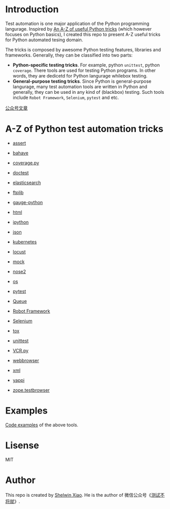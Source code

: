 # Introduction


Test automation is one major application of the Python programming langurage. Inspired by [An A-Z of useful Python tricks](https://www.freecodecamp.org/news/an-a-z-of-useful-python-tricks-b467524ee747/) (which however focuses on Python basics), I created this repo to present A-Z useful tricks for Python automated tesing domain.

The tricks is composed by awesome Python testing features, libraries and frameworks. Generally, they can be classified into two parts:

- **Python-specific testing tricks**. For example, python `unittest`, python `coverage`. There tools are used for testing Python programs. In other words, they are dedicetd for Python langurage whilebox testing.
- **General-purpose testing tricks**. Since Python is general-purpose langurage, many test automation tools are written in Python and generally, they can be used in any kind of (blackbox) testing. Such tools include `Robot Framework`, `Selenium`, `pytest` and etc.


[公众号文章](./wechat.md)

# A-Z of Python test automation tricks

- [assert](https://www.programiz.com/python-programming/assert-statement)

- [bahave](https://github.com/behave/behave)

- [coverage.py](https://github.com/nedbat/coveragepy)

- [doctest](https://docs.python.org/2/library/doctest.html)

- [elasticsearch](https://elasticsearch-py.readthedocs.io/)

- [ftplib](https://docs.python.org/3/library/ftplib.html)

- [gauge-python](https://github.com/getgauge/gauge-python)

- [html](https://docs.python.org/3/library/html.html)

- [ipython](https://github.com/ipython/ipython)

- [json](https://docs.python.org/3/library/json.html)

- [kubernetes](https://github.com/kubernetes-client/python)

- [locust](https://locust.io/)

- [mock](https://docs.python.org/3/library/unittest.mock.html)

- [nose2](https://github.com/nose-devs/nose2)

- [os](https://docs.python.org/3/library/os.html)

- [pytest](https://docs.pytest.org/en/latest/)

- [Queue](https://docs.python.org/3/library/queue.html)

- [Robot Framework](https://robotframework.org/)

- [Selenium](https://selenium-python.readthedocs.io/)

- [tox](https://tox.readthedocs.io/)

- [unittest](https://docs.python.org/3/library/unittest.html)

- [VCR.py](https://github.com/kevin1024/vcrpy)

- [webbrowser](https://docs.python.org/2/library/webbrowser.html)

- [xml](https://docs.python.org/2/library/xml.etree.elementtree.html)

- [yappi](https://github.com/sumerc/yappi)

- [zope.testbrowser](https://github.com/zopefoundation/zope.testbrowser)

# Examples

[Code examples](./examples) of the above tools.

# Lisense
MIT

# Author
This repo is created by [Shelwin Xiao](https://slxiao.github.io/). He is the author of 微信公众号《[测试不将就](https://slxiao.github.io/img/wechat-public.png)》.

